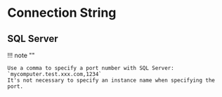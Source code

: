 # Connection String

## SQL Server
!!! note ""    

    Use a comma to specify a port number with SQL Server: `mycomputer.test.xxx.com,1234`  
    It's not necessary to specify an instance name when specifying the port.
